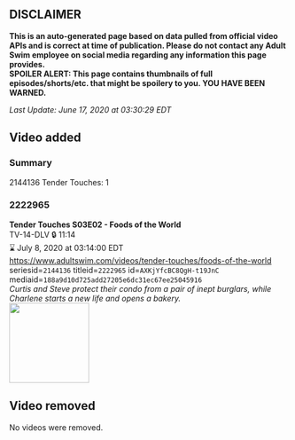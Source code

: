 ## DISCLAIMER
**This is an auto-generated page based on data pulled from official video APIs and is correct at time of publication. Please do not contact any Adult Swim employee on social media regarding any information this page provides.**  
**SPOILER ALERT: This page contains thumbnails of full episodes/shorts/etc. that might be spoilery to you. YOU HAVE BEEN WARNED.**  

_Last Update: June 17, 2020 at 03:30:29 EDT_
## Video added
### Summary
2144136 Tender Touches: 1  
### 2222965
**Tender Touches S03E02 - Foods of the World**  
TV-14-DLV 🔒 11:14  
⌛ July 8, 2020 at 03:14:00 EDT  
https://www.adultswim.com/videos/tender-touches/foods-of-the-world  
seriesid=`2144136` titleid=`2222965` id=`AXKjYfcBC8QgH-t19JnC` mediaid=`188a9d10d725add27205e6dc31ec67ee25045916`  
_Curtis and Steve protect their condo from a pair of inept burglars, while Charlene starts a new life and opens a bakery._  
<a href="https://media.cdn.adultswim.com/uploads/20200611/thumbnails/2_20611836401-TenderTouches_302_dup-20200604.jpg"><img src="https://media.cdn.adultswim.com/uploads/20200611/thumbnails/2_20611836401-TenderTouches_302_dup-20200604.jpg" height="144px" /></a>
## Video removed
No videos were removed.  
